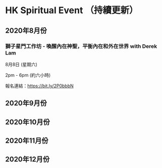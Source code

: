 # HK Spiritual Event （持續更新）


## 2020年8月份

### 獅子星門工作坊 - 喚醒內在神聖，平衡內在和外在世界 with Derek Lam

8月8日 (星期六)

2pm - 6pm (約六小時)

報名連結：https://bit.ly/2P0bbbN





## 2020年9月份

## 2020年10月份

## 2020年11月份

## 2020年12月份
